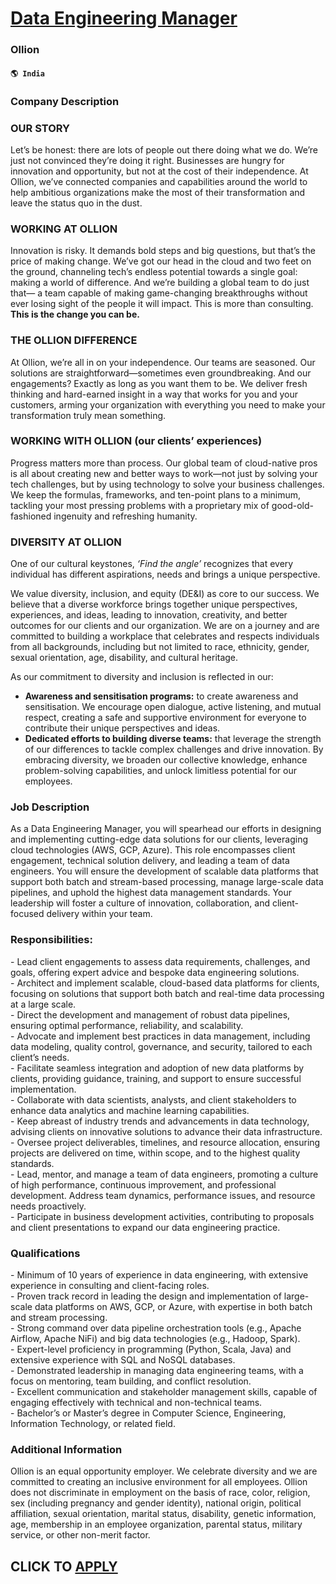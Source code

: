 # [Data Engineering Manager](https://www.remotewlb.com/apply/data-engineering-manager-62020)  
### Ollion  
#### `🌎 India`  

### Company Description

### OUR STORY

Let’s be honest: there are lots of people out there doing what we do. We’re just not convinced they’re doing it right. Businesses are hungry for innovation and opportunity, but not at the cost of their independence. At Ollion, we’ve connected companies and capabilities around the world to help ambitious organizations make the most of their transformation and leave the status quo in the dust.

### WORKING AT OLLION

Innovation is risky. It demands bold steps and big questions, but that’s the price of making change. We’ve got our head in the cloud and two feet on the ground, channeling tech’s endless potential towards a single goal: making a world of difference. And we’re building a global team to do just that— a team capable of making game-changing breakthroughs without ever losing sight of the people it will impact. This is more than consulting. **This is the change you can be.**

### THE OLLION DIFFERENCE

At Ollion, we’re all in on your independence. Our teams are seasoned. Our solutions are straightforward—sometimes even groundbreaking. And our engagements? Exactly as long as you want them to be. We deliver fresh thinking and hard-earned insight in a way that works for you and your customers, arming your organization with everything you need to make your transformation truly mean something.

### WORKING WITH OLLION (our clients’ experiences)

Progress matters more than process. Our global team of cloud-native pros is all about creating new and better ways to work—not just by solving your tech challenges, but by using technology to solve your business challenges. We keep the formulas, frameworks, and ten-point plans to a minimum, tackling your most pressing problems with a proprietary mix of good-old-fashioned ingenuity and refreshing humanity.

### DIVERSITY AT OLLION

One of our cultural keystones, _‘Find the angle’_ recognizes that every individual has different aspirations, needs and brings a unique perspective.

We value diversity, inclusion, and equity (DE&I) as core to our success. We believe that a diverse workforce brings together unique perspectives, experiences, and ideas, leading to innovation, creativity, and better outcomes for our clients and our organization. We are on a journey and are committed to building a workplace that celebrates and respects individuals from all backgrounds, including but not limited to race, ethnicity, gender, sexual orientation, age, disability, and cultural heritage.

As our commitment to diversity and inclusion is reflected in our:

  * **Awareness and sensitisation programs:** to create awareness and sensitisation. We encourage open dialogue, active listening, and mutual respect, creating a safe and supportive environment for everyone to contribute their unique perspectives and ideas. 
  * **Dedicated efforts to building diverse teams:** that leverage the strength of our differences to tackle complex challenges and drive innovation. By embracing diversity, we broaden our collective knowledge, enhance problem-solving capabilities, and unlock limitless potential for our employees.

### Job Description

As a Data Engineering Manager, you will spearhead our efforts in designing and implementing cutting-edge data solutions for our clients, leveraging cloud technologies (AWS, GCP, Azure). This role encompasses client engagement, technical solution delivery, and leading a team of data engineers. You will ensure the development of scalable data platforms that support both batch and stream-based processing, manage large-scale data pipelines, and uphold the highest data management standards. Your leadership will foster a culture of innovation, collaboration, and client-focused delivery within your team.

### Responsibilities:

\- Lead client engagements to assess data requirements, challenges, and goals, offering expert advice and bespoke data engineering solutions.  
\- Architect and implement scalable, cloud-based data platforms for clients, focusing on solutions that support both batch and real-time data processing at a large scale.  
\- Direct the development and management of robust data pipelines, ensuring optimal performance, reliability, and scalability.  
\- Advocate and implement best practices in data management, including data modeling, quality control, governance, and security, tailored to each client’s needs.  
\- Facilitate seamless integration and adoption of new data platforms by clients, providing guidance, training, and support to ensure successful implementation.  
\- Collaborate with data scientists, analysts, and client stakeholders to enhance data analytics and machine learning capabilities.  
\- Keep abreast of industry trends and advancements in data technology, advising clients on innovative solutions to advance their data infrastructure.  
\- Oversee project deliverables, timelines, and resource allocation, ensuring projects are delivered on time, within scope, and to the highest quality standards.  
\- Lead, mentor, and manage a team of data engineers, promoting a culture of high performance, continuous improvement, and professional development. Address team dynamics, performance issues, and resource needs proactively.  
\- Participate in business development activities, contributing to proposals and client presentations to expand our data engineering practice.

### Qualifications

\- Minimum of 10 years of experience in data engineering, with extensive experience in consulting and client-facing roles.  
\- Proven track record in leading the design and implementation of large-scale data platforms on AWS, GCP, or Azure, with expertise in both batch and stream processing.  
\- Strong command over data pipeline orchestration tools (e.g., Apache Airflow, Apache NiFi) and big data technologies (e.g., Hadoop, Spark).  
\- Expert-level proficiency in programming (Python, Scala, Java) and extensive experience with SQL and NoSQL databases.  
\- Demonstrated leadership in managing data engineering teams, with a focus on mentoring, team building, and conflict resolution.  
\- Excellent communication and stakeholder management skills, capable of engaging effectively with technical and non-technical teams.  
\- Bachelor’s or Master’s degree in Computer Science, Engineering, Information Technology, or related field.

### Additional Information

Ollion is an equal opportunity employer. We celebrate diversity and we are committed to creating an inclusive environment for all employees. Ollion does not discriminate in employment on the basis of race, color, religion, sex (including pregnancy and gender identity), national origin, political affiliation, sexual orientation, marital status, disability, genetic information, age, membership in an employee organization, parental status, military service, or other non-merit factor.

  
## CLICK TO [APPLY](https://www.remotewlb.com/apply/data-engineering-manager-62020)

